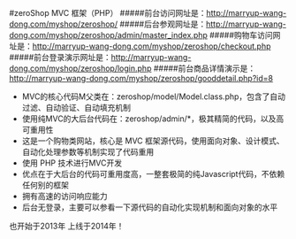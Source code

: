 #zeroShop MVC 框架（PHP）
#####前台访问网址是：http://marryup-wang-dong.com/myshop/zeroshop/
#####后台参观网址是：http://marryup-wang-dong.com/myshop/zeroshop/admin/master_index.php
#####购物车访问网址是：http://marryup-wang-dong.com/myshop/zeroshop/checkout.php
#####前台登录演示网址是：http://marryup-wang-dong.com/myshop/zeroshop/login.php
#####前台商品详情演示是：http://marryup-wang-dong.com/myshop/zeroshop/gooddetail.php?id=8
- MVC的核心代码M父类在：zeroshop/model/Model.class.php，包含了自动过滤、自动验证、自动填充机制
- 使用纯MVC的大后台代码在：zeroshop/admin/*，极其精简的代码，以及高可重用性
- 这是一个购物类网站，核心是 MVC 框架源代码，使用面向对象、设计模式、自动化处理参数等机制实现了代码重用
- 使用 PHP 技术进行MVC开发
- 优点在于大后台的代码可重用度高，一整套极简的纯Javascript代码，不依赖任何别的框架
- 拥有高速的访问响应能力
- 后台无登录，主要可以参看一下源代码的自动化实现机制和面向对象的水平

也开始于2013年
上线于2014年！
